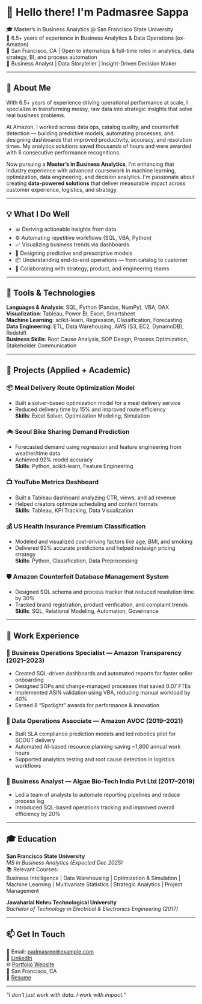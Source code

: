 # 👋 Hello there! I'm Padmasree Sappa

🎓 Master’s in Business Analytics @ San Francisco State University  
💼 6.5+ years of experience in Business Analytics & Data Operations (ex-Amazon)  
📍 San Francisco, CA | Open to internships & full-time roles in analytics, data strategy, BI, and process automation  
🧠 Business Analyst | Data Storyteller | Insight-Driven Decision Maker

---

## 🧾 About Me

With 6.5+ years of experience driving operational performance at scale, I specialize in transforming messy, raw data into strategic insights that solve real business problems.

At Amazon, I worked across data ops, catalog quality, and counterfeit detection — building predictive models, automating processes, and designing dashboards that improved productivity, accuracy, and resolution times. My analytics solutions saved thousands of hours and were awarded with 8 consecutive performance recognitions.

Now pursuing a **Master’s in Business Analytics**, I’m enhancing that industry experience with advanced coursework in machine learning, optimization, data engineering, and decision analytics. I'm passionate about creating **data-powered solutions** that deliver measurable impact across customer experience, logistics, and strategy.

---

## 💡 What I Do Well

- 📊 Deriving actionable insights from data
- ⚙️ Automating repetitive workflows (SQL, VBA, Python)
- 📈 Visualizing business trends via dashboards
- 🧠 Designing predictive and prescriptive models
- 📦 Understanding end-to-end operations — from catalog to customer
- 🤝 Collaborating with strategy, product, and engineering teams

---

## 🔨 Tools & Technologies

**Languages & Analysis**: SQL, Python (Pandas, NumPy), VBA, DAX  
**Visualization**: Tableau, Power BI, Excel, Smartsheet  
**Machine Learning**: scikit-learn, Regression, Classification, Forecasting  
**Data Engineering**: ETL, Data Warehousing, AWS (S3, EC2, DynamoDB), Redshift  
**Business Skills**: Root Cause Analysis, SOP Design, Process Optimization, Stakeholder Communication

---

## 🚀 Projects (Applied + Academic)

### 📦 Meal Delivery Route Optimization Model
- Built a solver-based optimization model for a meal delivery service  
- Reduced delivery time by 15% and improved route efficiency  
**Skills**: Excel Solver, Optimization Modeling, Simulation

### 🚲 Seoul Bike Sharing Demand Prediction
- Forecasted demand using regression and feature engineering from weather/time data  
- Achieved 92% model accuracy  
**Skills**: Python, scikit-learn, Feature Engineering

### 📺 YouTube Metrics Dashboard
- Built a Tableau dashboard analyzing CTR, views, and ad revenue  
- Helped creators optimize scheduling and content formats  
**Skills**: Tableau, KPI Tracking, Data Visualization

### 💰 US Health Insurance Premium Classification
- Modeled and visualized cost-driving factors like age, BMI, and smoking  
- Delivered 92% accurate predictions and helped redesign pricing strategy  
**Skills**: Python, Classification, Data Preprocessing

### 🛡️ Amazon Counterfeit Database Management System
- Designed SQL schema and process tracker that reduced resolution time by 30%  
- Tracked brand registration, product verification, and complaint trends  
**Skills**: SQL, Relational Modeling, Automation, Governance

---

## 🏢 Work Experience

### 🔸 Business Operations Specialist — Amazon Transparency (2021–2023)
- Created SQL-driven dashboards and automated reports for faster seller onboarding  
- Designed SOPs and change-managed processes that saved 0.07 FTEs  
- Implemented ASIN validation using VBA, reducing manual workload by 40%  
- Earned 8 “Spotlight” awards for performance & innovation

### 🔸 Data Operations Associate — Amazon AVOC (2019–2021)
- Built SLA compliance prediction models and led robotics pilot for SCOUT delivery  
- Automated AI-based resource planning saving ~1,800 annual work hours  
- Supported analytics testing and root cause detection in logistics workflows

### 🔸 Business Analyst — Algae Bio-Tech India Pvt Ltd (2017–2019)
- Led a team of analysts to automate reporting pipelines and reduce process lag  
- Introduced SQL-based operations tracking and improved overall efficiency by 20%

---

## 🎓 Education

**San Francisco State University**  
*MS in Business Analytics (Expected Dec 2025)*  
📚 Relevant Courses:  
Business Intelligence | Data Warehousing | Optimization & Simulation | Machine Learning | Multivariate Statistics | Strategic Analytics | Project Management

**Jawaharlal Nehru Technological University**  
*Bachelor of Technology in Electrical & Electronics Engineering (2017)*

---

## 📫 Get In Touch

📧 Email: padmasree@example.com  
🔗 [LinkedIn](https://www.linkedin.com/in/padmasree-sappa/)  
🌐 [Portfolio Website](https://github.com/dsappa7196/Padmasree_Sappa.github.io)  
📍 San Francisco, CA  
📂 [Resume](https://github.com/dsappa7196/Padmasree-Sappa/blob/main/PadmasreeSappa_BusinessAnalyst.pdf)

---

_“I don’t just work with data. I work with impact.”_


<!--
**dsappa7196/dsappa7196** is a ✨ _special_ ✨ repository because its `README.md` (this file) appears on your GitHub profile.

Here are some ideas to get you started:

- 🔭 I’m currently working on ...
- 🌱 I’m currently learning ...
- 👯 I’m looking to collaborate on ...
- 🤔 I’m looking for help with ...
- 💬 Ask me about ...
- 📫 How to reach me: ...
- 😄 Pronouns: ...
- ⚡ Fun fact: ...
-->
